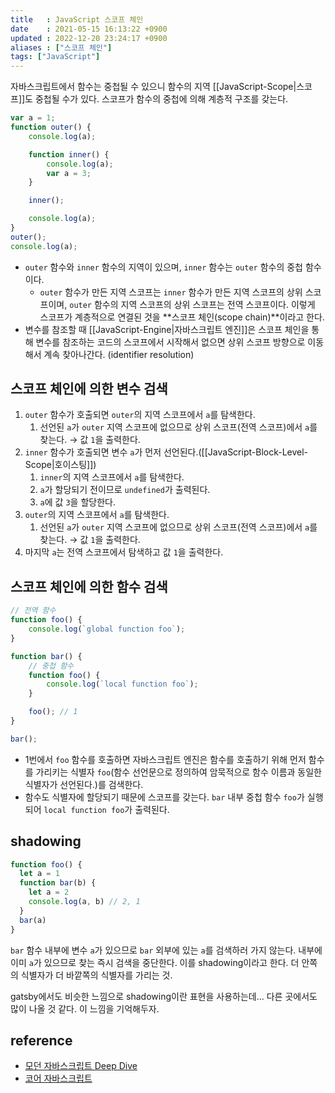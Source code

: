 ```yaml
---
title   : JavaScript 스코프 체인
date    : 2021-05-15 16:13:22 +0900
updated : 2022-12-20 23:24:17 +0900
aliases : ["스코프 체인"]
tags: ["JavaScript"]
---
```


자바스크립트에서 함수는 중첩될 수 있으니 함수의 지역 [[JavaScript-Scope|스코프]]도 중첩될 수가 있다. 스코프가 함수의 중첩에 의해 계층적 구조를 갖는다. 
```javascript
var a = 1;
function outer() {
    console.log(a);

    function inner() {
        console.log(a);
        var a = 3;
    }

    inner();

    console.log(a);
}
outer();
console.log(a);
```
- `outer` 함수와 `inner` 함수의 지역이 있으며, `inner` 함수는 `outer` 함수의 중첩 함수이다. 
  - `outer` 함수가 만든 지역 스코프는 `inner` 함수가 만든 지역 스코프의 상위 스코프이며, `outer` 함수의 지역 스코프의 상위 스코프는 전역 스코프이다. 이렇게 스코프가 계층적으로 연결된 것을 **스코프 체인(scope chain)**이라고 한다.    
- 변수를 참조할 때 [[JavaScript-Engine|자바스크립트 엔진]]은 스코프 체인을 통해 변수를 참조하는 코드의 스코프에서 시작해서 없으면 상위 스코프 방향으로 이동해서 계속 찾아나간다. (identifier resolution)

## 스코프 체인에 의한 변수 검색  
1. `outer` 함수가 호출되면 `outer`의 지역 스코프에서 `a`를 탐색한다. 
   1. 선언된 `a`가 `outer` 지역 스코프에 없으므로 상위 스코프(전역 스코프)에서 `a`를 찾는다. → 값 `1`을 출력한다. 
2. `inner` 함수가 호출되면 변수 `a`가 먼저 선언된다.([[JavaScript-Block-Level-Scope|호이스팅]])
   1. `inner`의 지역 스코프에서 `a`를 탐색한다. 
   2. `a`가 할당되기 전이므로 `undefined`가 출력된다. 
   3. `a`에 값 `3`을 할당한다.
3. `outer`의 지역 스코프에서 `a`를 탐색한다. 
   1. 선언된 `a`가 `outer` 지역 스코프에 없으므로 상위 스코프(전역 스코프)에서 `a`를 찾는다. → 값 `1`을 출력한다.
4. 마지막 `a`는 전역 스코프에서 탐색하고 값 `1`을 출력한다.   


## 스코프 체인에 의한 함수 검색 
```javascript
// 전역 함수
function foo() {
    console.log(`global function foo`);
}

function bar() {
    // 중첩 함수 
    function foo() {
        console.log(`local function foo`);
    }

    foo(); // 1
}

bar();
```
- 1번에서 `foo` 함수를 호출하면 자바스크립트 엔진은 함수를 호출하기 위해 먼저 함수를 가리키는 식별자 `foo`(함수 선언문으로 정의하여 암묵적으로 함수 이름과 동일한 식별자가 선언된다.)를 검색한다. 
- 함수도 식별자에 할당되기 때문에 스코프를 갖는다. `bar` 내부 중첩 함수 `foo`가 실행되어 `local function foo`가 출력된다.


## shadowing
```js
function foo() {
  let a = 1
  function bar(b) {
    let a = 2
    console.log(a, b) // 2, 1
  }
  bar(a)
}
```

`bar` 함수 내부에 변수 `a`가 있으므로 `bar` 외부에 있는 `a`를 검색하러 가지 않는다. 내부에 이미 `a`가 있으므로 찾는 즉시 검색을 중단한다. 이를 shadowing이라고 한다. 더 안쪽의 식별자가 더 바깥쪽의 식별자를 가리는 것.

gatsby에서도 비슷한 느낌으로 shadowing이란 표현을 사용하는데... 다른 곳에서도 많이 나올 것 같다. 이 느낌을 기억해두자.

## reference 
- [모던 자바스크립트 Deep Dive](http://www.kyobobook.co.kr/product/detailViewKor.laf?ejkGb=KOR&mallGb=KOR&barcode=9791158392239&orderClick=LEa&Kc=)
- [코어 자바스크립트](https://search.kyobobook.co.kr/web/search?vPstrKeyWord=%25EC%25BD%2594%25EC%2596%25B4%2520%25EC%259E%2590%25EB%25B0%2594%25EC%258A%25A4%25ED%2581%25AC%25EB%25A6%25BD%25ED%258A%25B8&orderClick=LAG)